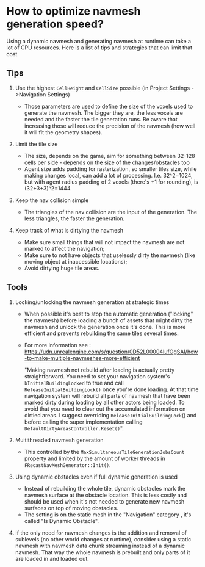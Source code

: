 # How to optimize navmesh generation speed?
Using a dynamic navmesh and generating navmesh at runtime can take a lot of CPU resources. Here is a list of tips and strategies that can limit that cost.

## Tips
1. Use the highest `CellHeight` and `CellSize` possible (in Project Settings ->Navigation Settings)
    - Those parameters are used to define the size of the voxels used to generate the navmesh. The bigger they are, the less voxels are needed and the faster the tile generation runs. Be aware that increasing those will reduce the precision of the navmesh (how well it will fit the geometry shapes).


2. Limit the tile size
    - The size, depends on the game, aim for something between 32-128 cells per side - depends on the size of the changes/obstacles too
    - Agent size adds padding for rasterization, so smaller tiles size, while making changes local, can add a lot of processing. I.e. 32^2=1024, but with agent radius padding of 2 voxels (there's +1 for rounding), is (32+3+3)^2=1444.

3. Keep the nav collision simple
    - The triangles of the nav collision are the input of the generation. The less triangles, the faster the generation.

4. Keep track of what is dirtying the navmesh
    - Make sure small things that will not impact the navmesh are not marked to affect the navigation;
    - Make sure to not have objects that uselessly dirty the navmesh (like moving object at inaccessible locations);
    - Avoid dirtying huge tile areas.

## Tools

1) Locking/unlocking the navmesh generation at strategic times
    - When possible it's best to stop the automatic generation ("locking" the navmesh) before loading a bunch of assets that might dirty the navmesh and unlock the generation once it's done. This is more efficient and prevents rebuilding the same tiles several times.
    - For more information see :
https://udn.unrealengine.com/s/question/0D52L00004lufOgSAI/how-to-make-multiple-navmeshes-more-efficient

        "Making navmesh not rebuild after loading is actually pretty straightforward. You need to set your navigation system's `bInitialBuildingLocked` to true and call `ReleaseInitialBuildingLock()` once you're done loading. At that time navigation system will rebuild all parts of navmesh that have been marked dirty during loading by all other actors being loaded. To avoid that you need to clear out the accumulated information on dirtied areas. I suggest overriding `ReleaseInitialBuildingLock`() and before calling the super implementation calling `DefaultDirtyAreasController.Reset()`".

2. Multithreaded navmesh generation
    - This controlled by the `MaxSimultaneousTileGenerationJobsCount` property and limited by the amount of worker threads in `FRecastNavMeshGenerator::Init()`.

3. Using dynamic obstacles even if full dynamic generation is used
    - Instead of rebuilding the whole tile, dynamic obstacles mark the navmesh surface at the obstacle location. This is less costly and should be used when it's not needed to generate new navmesh surfaces on top of moving obstacles. 
    - The setting is on the static mesh in the "Navigation" category , it's called "Is Dynamic Obstacle".

4. If the only need for navmesh changes is the addition and removal of sublevels (no other world changes at runtime), consider using a static navmesh with navmesh data chunk streaming instead of a dynamic navmesh. That way the whole navmesh is prebuilt and only parts of it are loaded in and loaded out.
